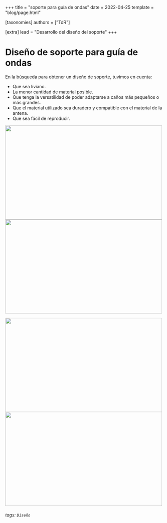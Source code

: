 +++ 
title = "soporte para guía de ondas" 
date = 2022-04-25 
template = "blog/page.html"

[taxonomies] 
authors = ["TdR"]

[extra] 
lead = "Desarrollo del diseño del soporte"
+++

# Diseño de soporte para guía de ondas


En la búsqueda para obtener un diseño de soporte, tuvimos en cuenta:
- Que sea liviano.
- La menor cantidad de material posible.
- Que tenga la versatilidad de poder adaptarse a caños más pequeños o más grandes.
- Que el material utilizado sea duradero y compatible con el material de la antena.
- Que sea fácil de reproducir.

<img src="https://i.imgur.com/hSVqjId.png" width="500" height="300"> <img src="https://i.imgur.com/QhS3IQn.png" width="500" height="300">

<img src="https://i.imgur.com/i77is0i.png" width="500" height="300"> <img src="https://i.imgur.com/R4a2en7.png" width="500" height="300">



###### tags: `Diseño`
